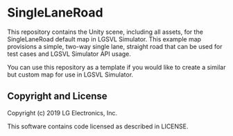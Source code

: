# SingleLaneRoad

This repository contains the Unity scene, including all assets, for the SingleLaneRoad default map in LGSVL Simulator. This example map provisions a simple, two-way single lane, straight road that can be used for test cases and LGSVL Simulator API usage. 

You can use this repository as a template if you would like to create a similar but custom map for use in LGSVL Simulator.



## Copyright and License

Copyright (c) 2019 LG Electronics, Inc.

This software contains code licensed as described in LICENSE.